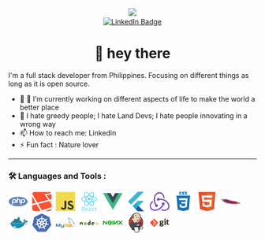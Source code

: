 <div id="header" align="center">
  <img src="https://media.giphy.com/media/h3u7w8BR07IHDsnzQw/giphy.gif" width="100"/>
  <div id="badges">
    <a href="https://www.linkedin.com/in/chriscupas/">
      <img src="https://img.shields.io/badge/LinkedIn-blue?style=for-the-badge&logo=linkedin&logoColor=white" alt="LinkedIn Badge"/>
    </a>
  </div>
  <h1>
    👋 hey there
  </h1>
</div>



I'm a full stack developer from Philippines. Focusing on different things as long as it is open source. 

- 🔭 🌱 I’m currently working on different aspects of life to make the world a better place
- 🤔 I hate greedy people; I hate Land Devs; I hate people innovating in a wrong way
- 📫 How to reach me: Linkedin
- ⚡ Fun fact : Nature lover
---
### :hammer_and_wrench: Languages and Tools :
<div>
  <img src="https://raw.githubusercontent.com/devicons/devicon/master/icons/php/php-plain.svg" title="PHP" alt="PHP" width="40" height="40"/>&nbsp;
  <img src="https://raw.githubusercontent.com/devicons/devicon/master/icons/laravel/laravel-plain.svg" title="Laravel" alt="Laravel" width="40" height="40"/>&nbsp;
  <img src="https://github.com/devicons/devicon/blob/master/icons/javascript/javascript-original.svg" title="VueJS" alt="VueJS" width="40" height="40"/>&nbsp;
  <img src="https://github.com/devicons/devicon/blob/master/icons/react/react-original-wordmark.svg" title="React" alt="React" width="40" height="40"/>&nbsp;
  <img src="https://raw.githubusercontent.com/devicons/devicon/master/icons/vuejs/vuejs-original.svg" title="JavaScript" alt="JavaScript" width="40" height="40"/>&nbsp;
  <img src="https://github.com/devicons/devicon/blob/master/icons/flutter/flutter-original.svg" title="Flutter" alt="Flutter" width="40" height="40"/>&nbsp;
  <img src="https://github.com/devicons/devicon/blob/master/icons/redux/redux-original.svg" title="Redux" alt="Redux " width="40" height="40"/>&nbsp;
  <img src="https://github.com/devicons/devicon/blob/master/icons/css3/css3-plain-wordmark.svg"  title="CSS3" alt="CSS" width="40" height="40"/>&nbsp;
  <img src="https://github.com/devicons/devicon/blob/master/icons/html5/html5-original.svg" title="HTML5" alt="HTML" width="40" height="40"/>&nbsp;
  <img src="https://raw.githubusercontent.com/devicons/devicon/master/icons/apache/apache-original.svg" title="Apache" alt="Apache" width="40" height="40"/>&nbsp;
  <img src="https://raw.githubusercontent.com/devicons/devicon/master/icons/docker/docker-original.svg" title="Docker"  alt="Docker" width="40" height="40"/>&nbsp;
  <img src="https://raw.githubusercontent.com/devicons/devicon/master/icons/kubernetes/kubernetes-plain.svg" title="Kubernetes"  alt="Kubernetes" width="40" height="40"/>&nbsp;
  <img src="https://github.com/devicons/devicon/blob/master/icons/mysql/mysql-original-wordmark.svg" title="MySQL"  alt="MySQL" width="40" height="40"/>&nbsp;
  <img src="https://github.com/devicons/devicon/blob/master/icons/nodejs/nodejs-original-wordmark.svg" title="NodeJS" alt="NodeJS" width="40" height="40"/>&nbsp;
  <img src="https://raw.githubusercontent.com/devicons/devicon/master/icons/nginx/nginx-original.svg" title="Nginx" alt="Nginx" width="40" height="40"/>&nbsp;
  <img src="https://raw.githubusercontent.com/devicons/devicon/master/icons/jenkins/jenkins-original.svg" title="Jenkins" alt="Jenkins" width="40" height="40"/>&nbsp;
  <img src="https://github.com/devicons/devicon/blob/master/icons/git/git-original-wordmark.svg" title="Git" **alt="Git" width="40" height="40"/>
</div>
